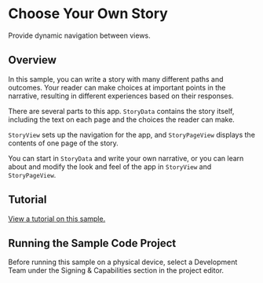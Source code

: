 # Choose Your Own Story

Provide dynamic navigation between views.

## Overview

In this sample, you can write a story with many different paths and outcomes. Your reader can make choices at important points in the narrative, resulting in different experiences based on their responses.

There are several parts to this app. `StoryData` contains the story itself, including the text on each page and the choices the reader can make.

`StoryView` sets up the navigation for the app, and `StoryPageView` displays the contents of one page of the story.

You can start in `StoryData` and write your own narrative, or you can learn about and modify the look and feel of the app in `StoryView` and `StoryPageView`.

## Tutorial

[View a tutorial on this sample.](doc://com.apple.documentation/tutorials/sample-apps/ChooseYourOwnStory)

## Running the Sample Code Project

Before running this sample on a physical device, select a Development Team under the Signing & Capabilities section in the project editor.